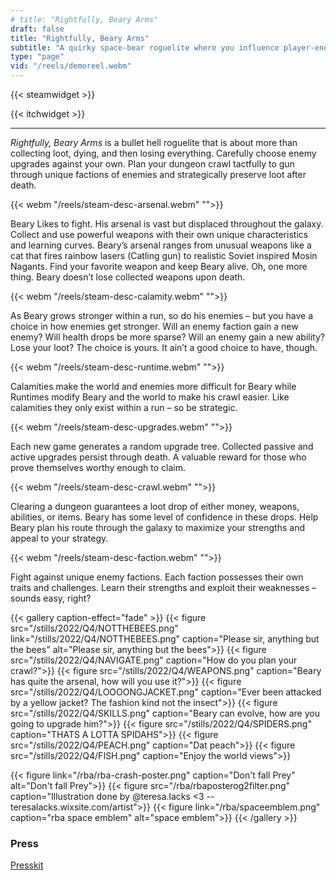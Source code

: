 ```yaml
---
# title: "Rightfully, Beary Arms"
draft: false
title: "Rightfully, Beary Arms"
subtitle: "A quirky space-bear roguelite where you influence player-enemy upgrades, loot weapons, and influence what persists after death."
type: "page"
vid: "/reels/demoreel.webm"
---
```



<!-- {{< youtube id="FjANEujgFDA" title="PAX East 2022 Trailer" >}} -->
<!-- ![Rightfully, Beary Arms](/rba/logo4.png) -->

{{< steamwidget >}}

{{< itchwidget >}}

---

_Rightfully, Beary Arms_ is a bullet hell roguelite that is about more than collecting loot, dying, and then losing everything. Carefully choose enemy upgrades against your own. Plan your dungeon crawl tactfully to gun through unique factions of enemies and strategically preserve loot after death.


{{< webm "/reels/steam-desc-arsenal.webm" "">}}

Beary Likes to fight. His arsenal is vast but displaced throughout the galaxy. Collect and use powerful weapons with their own unique characteristics and learning curves. Beary’s arsenal ranges from unusual weapons like a cat that fires rainbow lasers (Catling gun) to realistic Soviet inspired Mosin Nagants. Find your favorite weapon and keep Beary alive. Oh, one more thing. Beary doesn’t lose collected weapons upon death.



{{< webm "/reels/steam-desc-calamity.webm" "">}}

As Beary grows stronger within a run, so do his enemies – but you have a choice in how enemies get stronger. Will an enemy faction gain a new enemy? Will health drops be more sparse? Will an enemy gain a new ability? Lose your loot? The choice is yours. It ain’t a good choice to have, though.

{{< webm "/reels/steam-desc-runtime.webm" "">}}

Calamities make the world and enemies more difficult for Beary while Runtimes modify Beary and the world to make his crawl easier. Like calamities they only exist within a run – so be strategic.

{{< webm "/reels/steam-desc-upgrades.webm" "">}}

Each new game generates a random upgrade tree. Collected passive and active upgrades persist through death. A valuable reward for those who prove themselves worthy enough to claim.

{{< webm "/reels/steam-desc-crawl.webm" "">}}

Clearing a dungeon guarantees a loot drop of either money, weapons, abilities, or items. Beary has some level of confidence in these drops. Help Beary plan his route through the galaxy to maximize your strengths and appeal to your strategy.

{{< webm "/reels/steam-desc-faction.webm" "">}}

Fight against unique enemy factions. Each faction possesses their own traits and challenges. Learn their strengths and exploit their weaknesses – sounds easy, right?

{{< gallery caption-effect="fade" >}}
  {{< figure src="/stills/2022/Q4/NOTTHEBEES.png" link="/stills/2022/Q4/NOTTHEBEES.png" caption="Please sir, anything but the bees" alt="Please sir, anything but the bees">}}
  {{< figure src="/stills/2022/Q4/NAVIGATE.png" caption="How do you plan your crawl?">}}
  {{< figure src="/stills/2022/Q4/WEAPONS.png" caption="Beary has quite the arsenal, how will you use it?">}}
  {{< figure src="/stills/2022/Q4/LOOOONGJACKET.png" caption="Ever been attacked by a yellow jacket? The fashion kind not the insect">}}
  {{< figure src="/stills/2022/Q4/SKILLS.png" caption="Beary can evolve, how are you going to upgrade him?">}}
  {{< figure src="/stills/2022/Q4/SPIDERS.png" caption="THATS A LOTTA SPIDAHS">}}
  {{< figure src="/stills/2022/Q4/PEACH.png" caption="Dat peach">}}
  {{< figure src="/stills/2022/Q4/FISH.png" caption="Enjoy the world views">}}


  {{< figure link="/rba/rba-crash-poster.png" caption="Don't fall Prey" alt="Don't fall Prey">}}
  {{< figure src="/rba/rbaposterog2filter.png" caption="Illustration done by @teresa.lacks <3 -- teresalacks.wixsite.com/artist">}}
  {{< figure link="/rba/spaceemblem.png" caption="rba space emblem" alt="space emblem">}}
{{< /gallery >}}


### Press

[Presskit](https://daylightbasementstudio.com/press/rba)